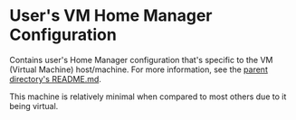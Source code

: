 # User's VM Home Manager Configuration

Contains user's Home Manager configuration that's specific to the VM (Virtual Machine) host/machine. For more information, see the [parent directory's README.md](../README.md).

This machine is relatively minimal when compared to most others due to it being virtual.

